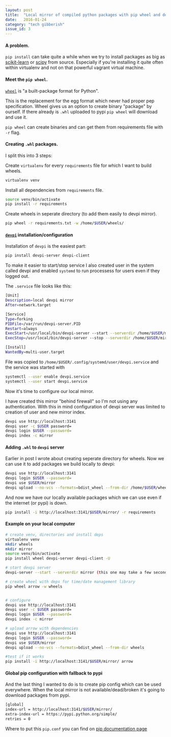 ```yaml
---
layout: post
title:  "Local mirror of compiled python packages with pip wheel and devpi server"
date:   2016-01-24
category: "tech gibberish"
issue_id: 3
---
```


#### A problem.

```pip install``` can take quite a while when we try to install packages as big as [scikit-learn](http://scikit-learn.org/stable/) or [scipy](http://www.scipy.org/) from source. Especially if you're installing it quite often within virtualenv and not on that powerful vagrant virtual machine.

#### Meet the ```pip wheel```.
[```wheel```](https://wheel.readthedocs.org/en/latest/) is "a built-package format for Python".

This is the replacement for the egg format which never had proper pep specification. Wheel gives us an option to create binary "package" by ourself. If there already is ```.whl``` uploaded to pypi ```pip wheel``` will download and use it.

```pip wheel``` can create binaries and can get them from requirements file with ```-r``` flag.

#### Creating ```.whl``` packages.
I split this into 3 steps:

Create ```virtualenv``` for every ```requirements``` file for which I want to build wheels.

```bash
virtualenv venv
```

Install all dependencies from ```requirements``` file.

```bash
source venv/bin/activate
pip install -r requirements
```

Create wheels in seperate directory (to add them easily to devpi mirror).

```bash
pip wheel -r requirements.txt -w /home/$USER/wheels/
```

#### [```devpi```](http://doc.devpi.net/latest/) installation/configuration
Installation of ```devpi``` is the easiest part:

```bash
pip install devpi-server devpi-client
```

To make it easier to start/stop service I also created user in the system called devpi and enabled ```systemd``` to run processess for users even if they logged out.

The ```.service``` file looks like this:

```bash
[Unit]
Description=local devpi mirror
After=network.target

[Service]
Type=forking
PIDFile=/var/run/devpi-server.PID
Restart=always
ExecStart=/usr/local/bin/devpi-server --start --serverdir /home/$USER/mirror/
ExecStop=/usr/local/bin/devpi-server --stop --serverdir /home/$USER/mirror/

[Install]
WantedBy=multi-user.target
```

File was copied to ```/home/$USER/.config/systemd/user/devpi.service``` and the service was started with

```bash
systemctl --user enable devpi.service
systemctl --user start devpi.service
```

Now it's time to configure our local mirror.

I have created this mirror "behind firewall" so I'm not using any authentication. With this in mind configuration of devpi server was limited to creation of user and new mirror index.

```bash
devpi use http://localhost:3141
devpi user -c $USER password=
devpi login $USER --password=
devpi index -c mirror
```

#### Adding ```.whl``` to ```devpi``` server
Earlier in post I wrote about creating seperate directory for wheels. Now we can use it to add packages we build locally to devpi:

```bash
devpi use http://localhost:3141
devpi login $USER --password=
devpi use $USER/mirror
devpi upload --no-vcs --formats=bdist_wheel --from-dir /home/$USER/wheels/
```

And now we have our locally available packages which we can use even if the internet (or pypi) is down.

```bash
pip install -i http://localhost:3141/$USER/mirror/ -r requirements
```

#### Example on your local computer

```bash
# create venv, directories and install deps
virtualenv venv
mkdir wheels
mkdir mirror
source venv/bin/activate
pip install wheel devpi-server devpi-client -U

# start devpi server
devpi-server --start --serverdir mirror (this one may take a few seconds to start)

# create wheel with deps for time/date management library
pip wheel arrow -w wheels


# configure
devpi use http://localhost:3141
devpi user -c $USER password=
devpi login $USER --password=
devpi index -c mirror

# upload arrow with dependencies
devpi use http://localhost:3141
devpi login $USER --password=
devpi use $USER/mirror
devpi upload --no-vcs --formats=bdist_wheel --from-dir wheels

#test if it works
pip install -i http://localhost:3141/$USER/mirror/ arrow
```

#### Global pip configuration with fallback to pypi
And the last thing I wanted to do is to create pip config which can be used everywhere.
When the local mirror is not available/dead/broken it's going to download packages from pypi.

```bash
[global]
index-url = http://localhost:3141/$USER/mirror/
extra-index-url = https://pypi.python.org/simple/
retries = 0
```

Where to put this ```pip.conf``` you can find on [pip documentation page](https://pip.pypa.io/en/stable/user_guide/#configuration)
